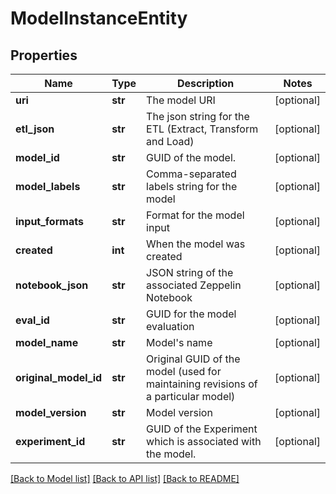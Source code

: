 # ModelInstanceEntity

## Properties
Name | Type | Description | Notes
------------ | ------------- | ------------- | -------------
**uri** | **str** | The model URI | [optional] 
**etl_json** | **str** | The json string for the ETL (Extract, Transform and Load) | [optional] 
**model_id** | **str** | GUID of the model. | [optional] 
**model_labels** | **str** | Comma-separated labels string for the model | [optional] 
**input_formats** | **str** | Format for the model input | [optional] 
**created** | **int** | When the model was created | [optional] 
**notebook_json** | **str** | JSON string of the associated Zeppelin Notebook | [optional] 
**eval_id** | **str** | GUID for the model evaluation | [optional] 
**model_name** | **str** | Model&#39;s name | [optional] 
**original_model_id** | **str** | Original GUID of the model (used for maintaining revisions of a particular model) | [optional] 
**model_version** | **str** | Model version | [optional] 
**experiment_id** | **str** | GUID of the Experiment which is associated with the model. | [optional] 

[[Back to Model list]](../README.md#documentation-for-models) [[Back to API list]](../README.md#documentation-for-api-endpoints) [[Back to README]](../README.md)


